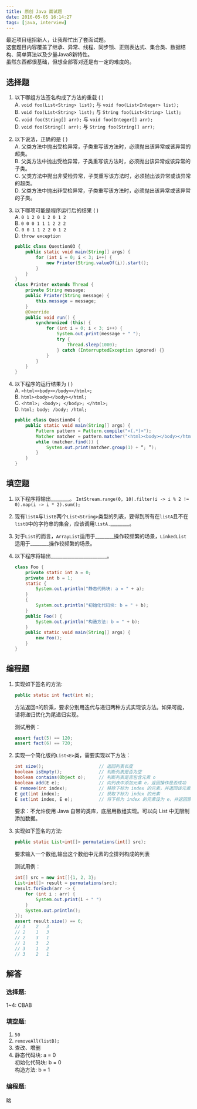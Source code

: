 ```yaml
---
title: 原创 Java 面试题
date: 2016-05-05 16:14:27
tags: [java, interview]
---
```


最近项目组招新人，让我帮忙出了套面试题。  
这套题目内容覆盖了继承、异常、线程、同步锁、正则表达式、集合类、数据结构、简单算法以及少量Java8新特性。  
虽然东西都很基础，但想全部答对还是有一定的难度的。

## 选择题

1. 以下哪组方法签名构成了方法的重载 ( )  
	A. `void foo(List<String> list);` 与 `void foo(List<Integer> list);`  
	B. `void foo(List<String> list);` 与 `String foo(List<String> list);`  
	C. `void foo(String[] arr);` 与 `void foo(Integer[] arr);`  
	D. `void foo(String[] arr);` 与 `String foo(String[] arr);`  

2. 以下说法，正确的是 ( )  
	A. 父类方法中抛出受检异常，子类重写该方法时，必须抛出该异常或该异常的超类。  
	B. 父类方法中抛出受检异常，子类重写该方法时，必须抛出该异常或该异常的子类。  
	C. 父类方法中抛出非受检异常，子类重写该方法时，必须抛出该异常或该异常的超类。  
	D. 父类方法中抛出非受检异常，子类重写该方法时，必须抛出该异常或该异常的子类。

3. 以下哪项可能是程序运行后的结果 ( )  
	A. `0 1 2 0 1 2 0 1 2 `  
	B. `0 0 0 1 1 1 2 2 2 `  
	C. `0 0 1 1 2 2 0 1 2 `  
	D. `throw exception`  

	```java
	public class Question03 {
	    public static void main(String[] args) {
	        for (int i = 0; i < 3; i++) {
	            new Printer(String.valueOf(i)).start();
	        }
	    }
	}
	class Printer extends Thread {
	    private String message;
	    public Printer(String message) {
	        this.message = message;
	    }
	    @Override
	    public void run() {
	        synchronized (this) {
	            for (int i = 0; i < 3; i++) {
	                System.out.print(message + " ");
	                try {
	                    Thread.sleep(1000);
	                } catch (InterruptedException ignored) {}
	            }
	        }
	    }
	}
	```

4. 以下程序的运行结果为 ( )  
	A. `<html><body></body></html>; `  
	B. `html><body></body></html; `  
	C. `<html>; <body>; </body>; </html>;`  
	D. `html; body; /body; /html; `  

	```java
	public class Question04 {
	    public static void main(String[] args) {
	        Pattern pattern = Pattern.compile("<(.*)>");
	        Matcher matcher = pattern.matcher("<html><body></body></html>");
	        while (matcher.find()) {
	            System.out.print(matcher.group(1) + “; ”);
	        }
	    }
	}
	```

## 填空题

1. 以下程序将输出\_\_\_\_\_\_\_\_。
	`IntStream.range(0, 10).filter(i -> i % 2 != 0).map(i -> i * 2).sum();`  
	
2. 现有`listA`与`listB`两个`List<String>`类型的列表，要得到所有在`listA`且不在`listB`中的字符串的集合，应该调用`listA.`\_\_\_\_\_\_\_\_。

3. 对于`List`的而言，`ArrayList`适用于\_\_\_\_\_\_\_\_操作较频繁的场景，`LinkedList`适用于\_\_\_\_\_\_\_\_操作较频繁的场景。

4.  以下程序将输出\_\_\_\_\_\_\_\_\_\_\_\_\_\_\_\_\_\_\_\_\_\_\_\_。

	```java
	class Foo {
	    private static int a = 0;
	    private int b = 1;
	    static {
	        System.out.println("静态代码块: a = " + a);
	    }
	    {
	        System.out.println("初始化代码块: b = " + b);
	    }
	    public Foo() {
	        System.out.println("构造方法: b = " + b);
	    }
	    public static void main(String[] args) {
	        new Foo();
	    }
	}
	```

## 编程题

1. 实现如下签名的方法:  
	
	```java
	public static int fact(int n);
	``` 
	
	方法返回n的阶乘，要求分别用迭代与递归两种方式实现该方法。如果可能，请将递归优化为尾递归实现。  

	测试用例：
	
	```java
	assert fact(5) == 120;
	assert fact(6) == 720;
	```

2. 实现一个简化版的`List<E>`类，需要实现以下方法：  

	```java
	int size();						// 返回列表长度
	boolean isEmpty();				// 判断列表是否为空
	boolean contains(Object o);		// 判断列表是否包含元素 o
	boolean add(E e);				// 向列表中添加元素 e，返回操作是否成功
	E remove(int index);			// 移除下标为 index 的元素，并返回该元素
	E get(int index);				// 获取下标为 index 的元素
	E set(int index, E e);			// 将下标为 index 的元素设为 e，并返回原位置的元素
	```

	要求：不允许使用 Java 自带的类库，底层用数组实现。可以向 List 中无限制添加数据。

3. 实现如下签名的方法:  
   
   ```java
   public static List<int[]> permutations(int[] src);
   ```
   要求输入一个数组,输出这个数组中元素的全排列构成的列表
   
   测试用例：
	
	```java
	int[] src = new int[]{1, 2, 3};
	List<int[]> result = permutations(src);
	result.forEach(arr -> {
		for (int i : arr) {
			System.out.print(i + " ")
		}
		System.out.println();
	});
	assert result.size() == 6;
	// 1	2	3	
	// 2	1	3	
	// 2	3	1	
	// 1	3	2	
	// 3	1	2	
	// 3	2	1
	```
	
## 解答
### 选择题:  
1~4: CBAB
	
### 填空题:  
	
1. `50`
2. `removeAll(listB);`
3. 查改、增删
4. 静态代码块: a = 0  
	初始化代码块: b = 0  
	构造方法: b = 1
	   
### 编程题:  
略